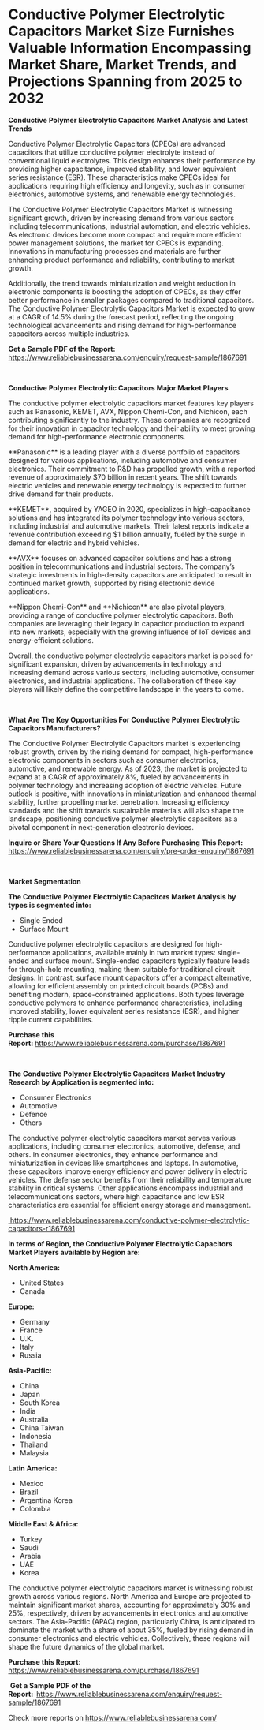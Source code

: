<p><h1>Conductive Polymer Electrolytic Capacitors Market Size Furnishes Valuable Information Encompassing Market Share, Market Trends, and Projections Spanning from 2025 to 2032</h1></p><p><strong>Conductive Polymer Electrolytic Capacitors Market Analysis and Latest Trends</strong></p>
<p><p>Conductive Polymer Electrolytic Capacitors (CPECs) are advanced capacitors that utilize conductive polymer electrolyte instead of conventional liquid electrolytes. This design enhances their performance by providing higher capacitance, improved stability, and lower equivalent series resistance (ESR). These characteristics make CPECs ideal for applications requiring high efficiency and longevity, such as in consumer electronics, automotive systems, and renewable energy technologies.</p><p>The Conductive Polymer Electrolytic Capacitors Market is witnessing significant growth, driven by increasing demand from various sectors including telecommunications, industrial automation, and electric vehicles. As electronic devices become more compact and require more efficient power management solutions, the market for CPECs is expanding. Innovations in manufacturing processes and materials are further enhancing product performance and reliability, contributing to market growth.</p><p>Additionally, the trend towards miniaturization and weight reduction in electronic components is boosting the adoption of CPECs, as they offer better performance in smaller packages compared to traditional capacitors. The Conductive Polymer Electrolytic Capacitors Market is expected to grow at a CAGR of 14.5% during the forecast period, reflecting the ongoing technological advancements and rising demand for high-performance capacitors across multiple industries.</p></p>
<p><strong>Get a Sample PDF of the Report:&nbsp;</strong> <a href="https://www.reliablebusinessarena.com/enquiry/request-sample/1867691?utm_campaign=2639&utm_medium=2&utm_source=Github&utm_content=ia&utm_term=07042025&utm_id=conductive-polymer-electrolytic-capacitors">https://www.reliablebusinessarena.com/enquiry/request-sample/1867691</a></p>
<p>&nbsp;</p>
<p><strong>Conductive Polymer Electrolytic Capacitors Major Market Players</strong></p>
<p><p>The conductive polymer electrolytic capacitors market features key players such as Panasonic, KEMET, AVX, Nippon Chemi-Con, and Nichicon, each contributing significantly to the industry. These companies are recognized for their innovation in capacitor technology and their ability to meet growing demand for high-performance electronic components.</p><p>**Panasonic** is a leading player with a diverse portfolio of capacitors designed for various applications, including automotive and consumer electronics. Their commitment to R&D has propelled growth, with a reported revenue of approximately $70 billion in recent years. The shift towards electric vehicles and renewable energy technology is expected to further drive demand for their products.</p><p>**KEMET**, acquired by YAGEO in 2020, specializes in high-capacitance solutions and has integrated its polymer technology into various sectors, including industrial and automotive markets. Their latest reports indicate a revenue contribution exceeding $1 billion annually, fueled by the surge in demand for electric and hybrid vehicles.</p><p>**AVX** focuses on advanced capacitor solutions and has a strong position in telecommunications and industrial sectors. The company’s strategic investments in high-density capacitors are anticipated to result in continued market growth, supported by rising electronic device applications.</p><p>**Nippon Chemi-Con** and **Nichicon** are also pivotal players, providing a range of conductive polymer electrolytic capacitors. Both companies are leveraging their legacy in capacitor production to expand into new markets, especially with the growing influence of IoT devices and energy-efficient solutions.</p><p>Overall, the conductive polymer electrolytic capacitors market is poised for significant expansion, driven by advancements in technology and increasing demand across various sectors, including automotive, consumer electronics, and industrial applications. The collaboration of these key players will likely define the competitive landscape in the years to come.</p></p>
<p>&nbsp;</p>
<p><strong>What Are The Key Opportunities For Conductive Polymer Electrolytic Capacitors Manufacturers?</strong></p>
<p><p>The Conductive Polymer Electrolytic Capacitors market is experiencing robust growth, driven by the rising demand for compact, high-performance electronic components in sectors such as consumer electronics, automotive, and renewable energy. As of 2023, the market is projected to expand at a CAGR of approximately 8%, fueled by advancements in polymer technology and increasing adoption of electric vehicles. Future outlook is positive, with innovations in miniaturization and enhanced thermal stability, further propelling market penetration. Increasing efficiency standards and the shift towards sustainable materials will also shape the landscape, positioning conductive polymer electrolytic capacitors as a pivotal component in next-generation electronic devices.</p></p>
<p><strong>Inquire or Share Your Questions If Any Before Purchasing This Report:</strong> <a href="https://www.reliablebusinessarena.com/enquiry/pre-order-enquiry/1867691?utm_campaign=2639&utm_medium=2&utm_source=Github&utm_content=ia&utm_term=07042025&utm_id=conductive-polymer-electrolytic-capacitors">https://www.reliablebusinessarena.com/enquiry/pre-order-enquiry/1867691</a></p>
<p>&nbsp;</p>
<p><strong>Market Segmentation</strong></p>
<p><strong>The Conductive Polymer Electrolytic Capacitors Market Analysis by types is segmented into:</strong></p>
<p><ul><li>Single Ended</li><li>Surface Mount</li></ul></p>
<p><p>Conductive polymer electrolytic capacitors are designed for high-performance applications, available mainly in two market types: single-ended and surface mount. Single-ended capacitors typically feature leads for through-hole mounting, making them suitable for traditional circuit designs. In contrast, surface mount capacitors offer a compact alternative, allowing for efficient assembly on printed circuit boards (PCBs) and benefiting modern, space-constrained applications. Both types leverage conductive polymers to enhance performance characteristics, including improved stability, lower equivalent series resistance (ESR), and higher ripple current capabilities.</p></p>
<p><strong>Purchase this Report:&nbsp;</strong><a href="https://www.reliablebusinessarena.com/purchase/1867691?utm_campaign=2639&utm_medium=2&utm_source=Github&utm_content=ia&utm_term=07042025&utm_id=conductive-polymer-electrolytic-capacitors">https://www.reliablebusinessarena.com/purchase/1867691</a></p>
<p>&nbsp;</p>
<p><strong>The Conductive Polymer Electrolytic Capacitors Market Industry Research by Application is segmented into:</strong></p>
<p><ul><li>Consumer Electronics</li><li>Automotive</li><li>Defence</li><li>Others</li></ul></p>
<p><p>The conductive polymer electrolytic capacitors market serves various applications, including consumer electronics, automotive, defense, and others. In consumer electronics, they enhance performance and miniaturization in devices like smartphones and laptops. In automotive, these capacitors improve energy efficiency and power delivery in electric vehicles. The defense sector benefits from their reliability and temperature stability in critical systems. Other applications encompass industrial and telecommunications sectors, where high capacitance and low ESR characteristics are essential for efficient energy storage and management.</p></p>
<p><a href="https://www.reliablebusinessarena.com/conductive-polymer-electrolytic-capacitors-r1867691?utm_campaign=2639&utm_medium=2&utm_source=Github&utm_content=ia&utm_term=07042025&utm_id=conductive-polymer-electrolytic-capacitors">&nbsp;https://www.reliablebusinessarena.com/conductive-polymer-electrolytic-capacitors-r1867691</a></p>
<p><strong>In terms of Region, the Conductive Polymer Electrolytic Capacitors Market Players available by Region are:</strong></p>
<p>
    <p> <strong> North America: </strong>
        <ul>
            <li>United States</li>
            <li>Canada</li>
        </ul>
        </p> 
    <p> <strong> Europe: </strong>
        <ul>
            <li>Germany</li>
            <li>France</li>
            <li>U.K.</li>
            <li>Italy</li>
            <li>Russia</li>
        </ul>
        </p> 
    <p> <strong> Asia-Pacific: </strong>
        <ul>
            <li>China</li>
            <li>Japan</li>
            <li>South Korea</li>
            <li>India</li>
            <li>Australia</li>
            <li>China Taiwan</li>
            <li>Indonesia</li>
            <li>Thailand</li>
            <li>Malaysia</li>
        </ul>
        </p> 
    <p> <strong> Latin America: </strong>
        <ul>
            <li>Mexico</li>
            <li>Brazil</li>
            <li>Argentina Korea</li>
            <li>Colombia</li>
        </ul>
        </p> 
    <p> <strong> Middle East & Africa: </strong>
        <ul>
            <li>Turkey</li>
            <li>Saudi</li>
            <li>Arabia</li>
            <li>UAE</li>
            <li>Korea</li>
        </ul>
    </p>
    </p>
<p><p>The conductive polymer electrolytic capacitors market is witnessing robust growth across various regions. North America and Europe are projected to maintain significant market shares, accounting for approximately 30% and 25%, respectively, driven by advancements in electronics and automotive sectors. The Asia-Pacific (APAC) region, particularly China, is anticipated to dominate the market with a share of about 35%, fueled by rising demand in consumer electronics and electric vehicles. Collectively, these regions will shape the future dynamics of the global market.</p></p>
<p><strong>Purchase this Report: </strong><a href="https://www.reliablebusinessarena.com/purchase/1867691?utm_campaign=2639&utm_medium=2&utm_source=Github&utm_content=ia&utm_term=07042025&utm_id=conductive-polymer-electrolytic-capacitors">https://www.reliablebusinessarena.com/purchase/1867691</a></p>
<p>&nbsp;<strong>Get a Sample PDF of the Report:&nbsp;&nbsp;</strong><a href="https://www.reliablebusinessarena.com/enquiry/request-sample/1867691?utm_campaign=2639&utm_medium=2&utm_source=Github&utm_content=ia&utm_term=07042025&utm_id=conductive-polymer-electrolytic-capacitors">https://www.reliablebusinessarena.com/enquiry/request-sample/1867691</a></p>
<p><strong></strong></p>
<p>Check more reports on <a href="https://www.reliablebusinessarena.com/?utm_campaign=2639&utm_medium=2&utm_source=Github&utm_content=ia&utm_term=07042025&utm_id=conductive-polymer-electrolytic-capacitors">https://www.reliablebusinessarena.com/</a></p>